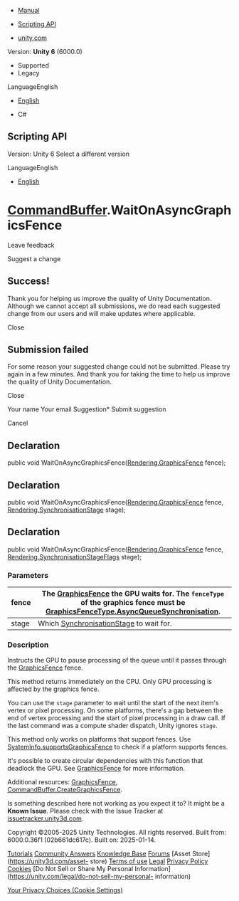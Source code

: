 [ ]()

  * [Manual](../Manual/index.html)
  * [Scripting API](../ScriptReference/index.html)

  * [unity.com](https://unity.com/)

Version: **Unity 6** (6000.0)

  * Supported
  * Legacy

LanguageEnglish

  * [English]()

  * C#

[ ](https://docs.unity3d.com)

## Scripting API

Version: Unity 6 Select a different version

LanguageEnglish

  * [English]()

#  [CommandBuffer](Rendering.CommandBuffer.html).WaitOnAsyncGraphicsFence

Leave feedback

Suggest a change

## Success!

Thank you for helping us improve the quality of Unity Documentation. Although
we cannot accept all submissions, we do read each suggested change from our
users and will make updates where applicable.

Close

## Submission failed

For some reason your suggested change could not be submitted. Please <a>try
again</a> in a few minutes. And thank you for taking the time to help us
improve the quality of Unity Documentation.

Close

Your name Your email Suggestion* Submit suggestion

Cancel

[ ]()

## Declaration

public void
WaitOnAsyncGraphicsFence([Rendering.GraphicsFence](Rendering.GraphicsFence.html)
fence);

## Declaration

public void
WaitOnAsyncGraphicsFence([Rendering.GraphicsFence](Rendering.GraphicsFence.html)
fence, [Rendering.SynchronisationStage](Rendering.SynchronisationStage.html)
stage);

## Declaration

public void
WaitOnAsyncGraphicsFence([Rendering.GraphicsFence](Rendering.GraphicsFence.html)
fence,
[Rendering.SynchronisationStageFlags](Rendering.SynchronisationStageFlags.html)
stage);

### Parameters

fence | The [GraphicsFence](Rendering.GraphicsFence.html) the GPU waits for. The `fenceType` of the graphics fence must be [GraphicsFenceType.AsyncQueueSynchronisation](Rendering.GraphicsFenceType.AsyncQueueSynchronisation.html).  
---|---  
stage | Which [SynchronisationStage](Rendering.SynchronisationStage.html) to wait for.  
  
### Description

Instructs the GPU to pause processing of the queue until it passes through the
[GraphicsFence](Rendering.GraphicsFence.html) fence.

This method returns immediately on the CPU. Only GPU processing is affected by
the graphics fence.  
  
You can use the `stage` parameter to wait until the start of the next item's
vertex or pixel processing. On some platforms, there's a gap between the end
of vertex processing and the start of pixel processing in a draw call. If the
last command was a compute shader dispatch, Unity ignores `stage`.  
  
This method only works on platforms that support fences. Use
[SystemInfo.supportsGraphicsFence](SystemInfo-supportsGraphicsFence.html) to
check if a platform supports fences.  
  
It's possible to create circular dependencies with this function that deadlock
the GPU. See [GraphicsFence](Rendering.GraphicsFence.html) for more
information.  
  
Additional resources: [GraphicsFence](Rendering.GraphicsFence.html),
[CommandBuffer.CreateGraphicsFence](Rendering.CommandBuffer.CreateGraphicsFence.html).

Is something described here not working as you expect it to? It might be a
**Known Issue**. Please check with the Issue Tracker at
[issuetracker.unity3d.com](https://issuetracker.unity3d.com).

Copyright ©2005-2025 Unity Technologies. All rights reserved. Built from:
6000.0.36f1 (02b661dc617c). Built on: 2025-01-14.

[Tutorials](https://unity3d.com/learn) [Community
Answers](https://answers.unity3d.com) [Knowledge
Base](https://support.unity3d.com/hc/en-us)
[Forums](https://forum.unity3d.com) [Asset Store](https://unity3d.com/asset-
store) [Terms of use](https://docs.unity3d.com/Manual/TermsOfUse.html)
[Legal](https://unity.com/legal) [Privacy
Policy](https://unity.com/legal/privacy-policy)
[Cookies](https://unity.com/legal/cookie-policy) [Do Not Sell or Share My
Personal Information](https://unity.com/legal/do-not-sell-my-personal-
information)

[Your Privacy Choices (Cookie Settings)](javascript:void\(0\);)

